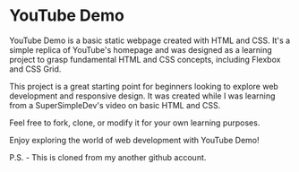 # YouTube Demo

YouTube Demo is a basic static webpage created with HTML and CSS. It's a simple replica of YouTube's homepage and was designed as a learning project to grasp fundamental HTML and CSS concepts, including Flexbox and CSS Grid.

This project is a great starting point for beginners looking to explore web development and responsive design. It was created while I was learning from a SuperSimpleDev's video on basic HTML and CSS.

Feel free to fork, clone, or modify it for your own learning purposes.

Enjoy exploring the world of web development with YouTube Demo!

P.S. - This is cloned from my another github account.
